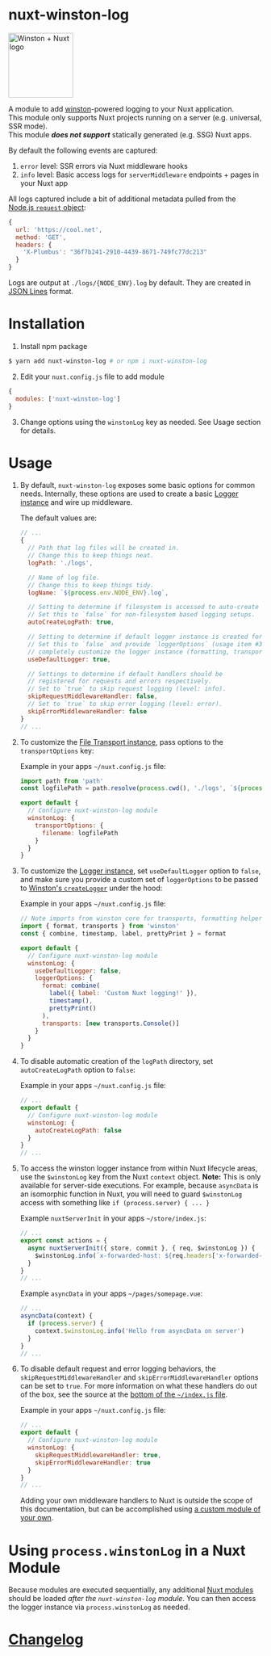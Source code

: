 # nuxt-winston-log

<img alt="Winston + Nuxt logo" src="https://raw.githubusercontent.com/aaronransley/nuxt-winston-log/master/icon.png" width="128" />

A module to add [winston](https://github.com/winstonjs/winston)-powered logging to your Nuxt application.<br>
This module only supports Nuxt projects running on a server (e.g. universal, SSR mode).<br>
This module _**does not support**_ statically generated (e.g. SSG) Nuxt apps.

By default the following events are captured:

1. `error` level: SSR errors via Nuxt middleware hooks
3. `info` level: Basic access logs for `serverMiddleware` endpoints + pages in your Nuxt app

All logs captured include a bit of additional metadata pulled from the [Node.js `request` object](https://nodejs.org/dist/latest-v10.x/docs/api/http.html#http_class_http_incomingmessage):

```js
{
  url: 'https://cool.net',
  method: 'GET',
  headers: {
    'X-Plumbus': "36f7b241-2910-4439-8671-749fc77dc213"
  }
}
```

Logs are output at `./logs/{NODE_ENV}.log` by default. They are created in [JSON Lines](http://jsonlines.org/) format.

# Installation

1. Install npm package

```sh
$ yarn add nuxt-winston-log # or npm i nuxt-winston-log
```

2. Edit your `nuxt.config.js` file to add module

```js
{
  modules: ['nuxt-winston-log']
}
```

3. Change options using the `winstonLog` key as needed. See Usage section for details.

# Usage

1. By default, `nuxt-winston-log` exposes some basic options for common needs. Internally, these options are used to create a basic [Logger instance](https://github.com/winstonjs/winston#creating-your-own-logger) and wire up middleware.

    The default values are:

    ```js
    // ...
    {
      // Path that log files will be created in.
      // Change this to keep things neat.
      logPath: './logs',

      // Name of log file.
      // Change this to keep things tidy.
      logName: `${process.env.NODE_ENV}.log`,

      // Setting to determine if filesystem is accessed to auto-create logPath.
      // Set this to `false` for non-filesystem based logging setups.
      autoCreateLogPath: true,

      // Setting to determine if default logger instance is created for you.
      // Set this to `false` and provide `loggerOptions` (usage item #3) to
      // completely customize the logger instance (formatting, transports, etc.)
      useDefaultLogger: true,

      // Settings to determine if default handlers should be
      // registered for requests and errors respectively.
      // Set to `true` to skip request logging (level: info).
      skipRequestMiddlewareHandler: false,
      // Set to `true` to skip error logging (level: error).
      skipErrorMiddlewareHandler: false
    }
    // ...
    ```

2. To customize the [File Transport instance](https://github.com/winstonjs/winston/blob/master/docs/transports.md#file-transport), pass options to the `transportOptions` key:

    Example in your apps `~/nuxt.config.js` file:
    ```js
    import path from 'path'
    const logfilePath = path.resolve(process.cwd(), './logs', `${process.env.NODE_ENV}.log`)

    export default {
      // Configure nuxt-winston-log module
      winstonLog: {
        transportOptions: {
          filename: logfilePath
        }
      }
    }
    ```

3. To customize the [Logger instance](https://github.com/winstonjs/winston#creating-your-own-logger), set `useDefaultLogger` option to `false`, and make sure you provide a custom set of `loggerOptions` to be passed to [Winston's `createLogger`](https://github.com/winstonjs/winston#creating-your-own-logger) under the hood:

    Example in your apps `~/nuxt.config.js` file:
    ```js
    // Note imports from winston core for transports, formatting helpers, etc.
    import { format, transports } from 'winston'
    const { combine, timestamp, label, prettyPrint } = format

    export default {
      // Configure nuxt-winston-log module
      winstonLog: {
        useDefaultLogger: false,
        loggerOptions: {
          format: combine(
            label({ label: 'Custom Nuxt logging!' }),
            timestamp(),
            prettyPrint()
          ),
          transports: [new transports.Console()]
        }
      }
    }
    ```

4. To disable automatic creation of the `logPath` directory, set `autoCreateLogPath` option to `false`:

    Example in your apps `~/nuxt.config.js` file:
    ```js
    // ...
    export default {
      // Configure nuxt-winston-log module
      winstonLog: {
        autoCreateLogPath: false
      }
    }
    // ...
    ```

5. To access the winston logger instance from within Nuxt lifecycle areas, use the `$winstonLog` key from the Nuxt `context` object. **Note:** This is only available for server-side executions. For example, because `asyncData` is an isomorphic function in Nuxt, you will need to guard `$winstonLog` access with something like `if (process.server) { ... }`

    Example `nuxtServerInit` in your apps `~/store/index.js`:
    ```js
    // ...
    export const actions = {
      async nuxtServerInit({ store, commit }, { req, $winstonLog }) {
        $winstonLog.info(`x-forwarded-host: ${req.headers['x-forwarded-host']}`)
      }
    }
    // ...
    ```

    Example `asyncData` in your apps `~/pages/somepage.vue`:
    ```js
    // ...
    asyncData(context) {
      if (process.server) {
        context.$winstonLog.info('Hello from asyncData on server')
      }
    }
    // ...
    ```

6. To disable default request and error logging behaviors, the `skipRequestMiddlewareHandler` and `skipErrorMiddlewareHandler` options can be set to `true`. For more information on what these handlers do out of the box, see the source at the [bottom of the `~/index.js` file](https://github.com/aaronransley/nuxt-winston-log/blob/master/index.js#L58-L89).

    Example in your apps `~/nuxt.config.js` file:
    ```js
    // ...
    export default {
      // Configure nuxt-winston-log module
      winstonLog: {
        skipRequestMiddlewareHandler: true,
        skipErrorMiddlewareHandler: true
      }
    }
    // ...
    ```
    
    Adding your own middleware handlers to Nuxt is outside the scope of this documentation, but can be accomplished using [a custom module of your own](https://nuxtjs.org/docs/2.x/directory-structure/modules#write-your-own-module).
    
# Using `process.winstonLog` in a Nuxt Module

Because modules are executed sequentially, any additional [Nuxt modules](https://nuxtjs.org/docs/2.x/directory-structure/modules#write-your-own-module) should be loaded _after the `nuxt-winston-log` module_. You can then access the logger instance via `process.winstonLog` as needed.

# [Changelog](./CHANGELOG.md)
